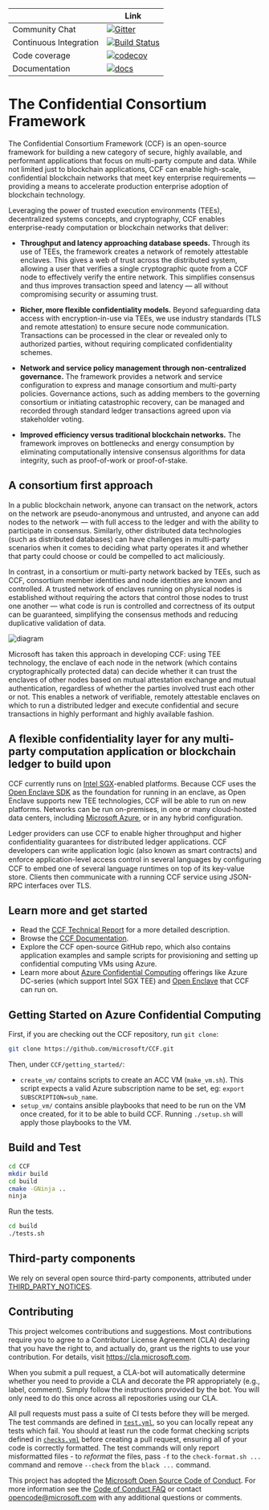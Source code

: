| | Link |
|- |- |
| Community Chat | [![Gitter](https://badges.gitter.im/MSRC-CCF/community.svg)](https://gitter.im/MSRC-CCF/community?utm_source=badge&utm_medium=badge&utm_campaign=pr-badge) |
| Continuous Integration | [![Build Status](https://dev.azure.com/MSRC-CCF/CCF/_apis/build/status/CCF%20Github%20CI?branchName=master)](https://dev.azure.com/MSRC-CCF/CCF/_build/latest?definitionId=3&branchName=master) |
| Code coverage | [![codecov](https://codecov.io/gh/microsoft/CCF/branch/master/graph/badge.svg)](https://codecov.io/gh/microsoft/CCF) |
| Documentation | [![docs](https://dev.azure.com/MSRC-CCF/CCF/_apis/build/status/CCF%20GitHub%20Pages?branchName=master)](https://microsoft.github.io/CCF/) |

# The Confidential Consortium Framework

The Confidential Consortium Framework (CCF) is an open-source framework for building a new category of secure, highly available,
and performant applications that focus on multi-party compute and data. While not limited just to blockchain applications,
CCF can enable high-scale, confidential blockchain networks that meet key enterprise requirements
— providing a means to accelerate production enterprise adoption of blockchain technology.

Leveraging the power of trusted execution environments (TEEs), decentralized systems concepts, and cryptography,
CCF enables enterprise-ready computation or blockchain networks that deliver:

 * **Throughput and latency approaching database speeds.** Through its use of TEEs, the framework creates a network of remotely attestable enclaves.
   This gives a web of trust across the distributed system, allowing a user that verifies a single cryptographic quote from a CCF node to
   effectively verify the entire network. This simplifies consensus and thus improves transaction speed and latency — all without compromising security or assuming trust.

 * **Richer, more flexible confidentiality models.** Beyond safeguarding data access with encryption-in-use via TEEs, we use industry standards (TLS and remote attestation)
   to ensure secure node communication. Transactions can be processed in the clear or revealed only to authorized parties, without requiring complicated confidentiality schemes.

 * **Network and service policy management through non-centralized governance.** The framework provides a network and service configuration to express and manage consortium
   and multi-party policies. Governance actions, such as adding members to the governing consortium or initiating catastrophic recovery, can be managed and recorded through
   standard ledger transactions agreed upon via stakeholder voting.

 * **Improved efficiency versus traditional blockchain networks.** The framework improves on bottlenecks and energy consumption by eliminating computationally intensive
   consensus algorithms for data integrity, such as proof-of-work or proof-of-stake.

## A consortium first approach

In a public blockchain network, anyone can transact on the network, actors on the network are pseudo-anonymous and untrusted, and anyone can add nodes to the network
— with full access to the ledger and with the ability to participate in consensus. Similarly, other distributed data technologies (such as distributed databases)
can have challenges in multi-party scenarios when it comes to deciding what party operates it and whether that party could choose or could be compelled to act maliciously.

In contrast, in a consortium or multi-party network backed by TEEs, such as CCF, consortium member identities and node identities are known and controlled.
A trusted network of enclaves running on physical nodes is established without requiring the actors that control those nodes to trust one another
—  what code is run is controlled and correctness of its output can be guaranteed, simplifying the consensus methods and reducing duplicative validation of data.

![diagram](https://microsoft.github.io/CCF/_images/ccf.svg)

Microsoft has taken this approach in developing CCF: using TEE technology, the enclave of each node in the network (which contains cryptographically protected data)
can decide whether it can trust the enclaves of other nodes based on mutual attestation exchange and mutual authentication, regardless of whether the parties involved
trust each other or not. This enables a network of verifiable, remotely attestable enclaves on which to run a distributed ledger and execute confidential and secure
transactions in highly performant and highly available fashion.

## A flexible confidentiality layer for any multi-party computation application or blockchain ledger to build upon

CCF currently runs on [Intel SGX](https://software.intel.com/en-us/sgx)-enabled platforms. Because CCF uses the [Open Enclave SDK](https://github.com/openenclave/openenclave)
as the foundation for running in an enclave, as Open Enclave supports new TEE technologies, CCF will be able to run on new platforms. Networks can be run on-premises,
in one or many cloud-hosted data centers, including [Microsoft Azure](https://azure.microsoft.com/), or in any hybrid configuration.

Ledger providers can use CCF to enable higher throughput and higher confidentiality guarantees for distributed ledger applications.
CCF developers can write application logic (also known as smart contracts) and enforce application-level access control in several languages by conﬁguring CCF
to embed one of several language runtimes on top of its key-value store. Clients then communicate with a running CCF service using JSON-RPC interfaces over TLS.

## Learn more and get started

 * Read the [CCF Technical Report](CCF-TECHNICAL-REPORT.pdf) for a more detailed description.
 * Browse the [CCF Documentation](https://microsoft.github.io/CCF/).
 * Explore the CCF open-source GitHub repo, which also contains application examples and sample scripts for provisioning and setting up confidential computing VMs using Azure.
 * Learn more about [Azure Confidential Computing](https://azure.microsoft.com/solutions/confidential-compute/) offerings like Azure DC-series (which support Intel SGX TEE)
   and [Open Enclave](https://github.com/openenclave/openenclave) that CCF can run on.

## Getting Started on Azure Confidential Computing

First, if you are checking out the CCF repository, run `git clone`:
```bash
git clone https://github.com/microsoft/CCF.git
```

Then, under `CCF/getting_started/`:
 * `create_vm/` contains scripts to create an ACC VM (`make_vm.sh`).
   This script expects a valid Azure subscription name to be set, eg: `export SUBSCRIPTION=sub_name`.
 * `setup_vm/` contains ansible playbooks that need to be run on the VM once created, for it to be able to build CCF.
   Running `./setup.sh` will apply those playbooks to the VM.

## Build and Test

```bash
cd CCF
mkdir build
cd build
cmake -GNinja ..
ninja
```

Run the tests.

```bash
cd build
./tests.sh
```

## Third-party components

We rely on several open source third-party components, attributed under [THIRD_PARTY_NOTICES](THIRD_PARTY_NOTICES.txt).

## Contributing

This project welcomes contributions and suggestions. Most contributions require you to
agree to a Contributor License Agreement (CLA) declaring that you have the right to,
and actually do, grant us the rights to use your contribution. For details, visit
https://cla.microsoft.com.

When you submit a pull request, a CLA-bot will automatically determine whether you need
to provide a CLA and decorate the PR appropriately (e.g., label, comment). Simply follow the
instructions provided by the bot. You will only need to do this once across all repositories using our CLA.

All pull requests must pass a suite of CI tests before they will be merged.
The test commands are defined in [`test.yml`](https://github.com/microsoft/CCF/blob/master/.azure-pipelines-templates/test.yml), so you can locally repeat any tests which fail.
You should at least run the code format checking scripts defined in
[`checks.yml`](https://github.com/microsoft/CCF/blob/master/.azure-pipelines-templates/checks.yml) before creating a pull request, ensuring all of your code is correctly formatted.
The test commands will only report misformatted files - to _reformat_ the files, pass `-f` to the `check-format.sh ...` command and remove `--check` from the `black ...` command.

This project has adopted the [Microsoft Open Source Code of Conduct](https://opensource.microsoft.com/codeofconduct/).
For more information see the [Code of Conduct FAQ](https://opensource.microsoft.com/codeofconduct/faq/)
or contact [opencode@microsoft.com](mailto:opencode@microsoft.com) with any additional questions or comments.

